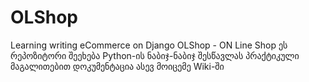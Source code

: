 # OLShop
Learning writing eCommerce on Django
OLShop - ON Line Shop
ეს რეპოზიტორი შეეხება Python-ის ნაბიჯ-ნაბიჯ შესწავლას პრაქტიკული მაგალითებით
დოკუმენტაცია ასევ მოიცემე Wiki-ში
